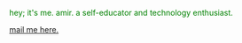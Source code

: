 <p style="color: green">hey; it's me. amir. a self-educator and technology enthusiast.<p>
<a href="mailto:theamirghs@protonmail.com">mail me here.</a>
